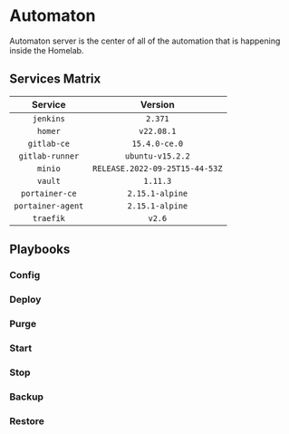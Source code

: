 # Automaton

Automaton server is the center of all of the automation that is happening inside the Homelab.

## Services Matrix

|      Service      |            Version             |
| :---------------: | :----------------------------: |
|     `jenkins`     |            `2.371`             |
|      `homer`      |           `v22.08.1`           |
|    `gitlab-ce`    |         `15.4.0-ce.0`          |
|  `gitlab-runner`  |        `ubuntu-v15.2.2`        |
|      `minio`      | `RELEASE.2022-09-25T15-44-53Z` |
|      `vault`      |            `1.11.3`            |
|  `portainer-ce`   |        `2.15.1-alpine`         |
| `portainer-agent` |        `2.15.1-alpine`         |
|     `traefik`     |             `v2.6`             |

## Playbooks

### Config

### Deploy

### Purge

### Start

### Stop

### Backup

### Restore

